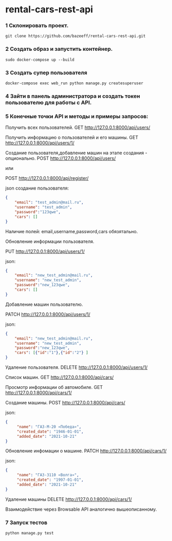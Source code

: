 # rental-cars-rest-api

### 1 Склонировать проект.
```console
git clone https://github.com/bazeeff/rental-cars-rest-api.git
```
### 2 Создать образ и запустить контейнер.
```console
sudo docker-compose up --build
```

### 3 Создать супер пользователя
```console
docker-compose exec web_run python manage.py createsuperuser
```
### 4 Зайти в панель администратора и создать токен пользователю для работы с API.

### 5 Конечные точки API и методы и примеры запросов:

Получить всех пользователей.
GET http://127.0.0.1:8000/api/users/


Получить информацию о пользователей и его машины.
GET http://127.0.0.1:8000/api/users/1/


Создание пользователя,добавление машин на этапе создания - опционально.
POST http://127.0.0.1:8000/api/users/

или 

POST http://127.0.0.1:8000/api/register/

json создание пользователя:
```json
{
    "email": "test_admin@mail.ru",
    "username": "test_admin",
    "password":"123qwe",
    "cars": []
}
```
Наличие полей: email,username,password,cars обязятально.


Обновление информации пользователя.

PUT http://127.0.0.1:8000/api/users/1/

json:
```json
{
    "email": "new_test_admin@mail.ru",
    "username": "new_test_admin",
    "password":"new_123qwe",
    "cars": []
}
```

Добавление машин пользователю.

PATCH http://127.0.0.1:8000/api/users/1/

json:
```json
{
    "email": "new_test_admin@mail.ru",
    "username": "new_test_admin",
    "password":"new_123qwe",
    "cars": [{"id":"1"},{"id":"2"} ]
}
```

Удаление пользователя.
DELETE http://127.0.0.1:8000/api/users/1/


Список машин.
GET http://127.0.0.1:8000/api/cars/


Просмотр информации об автомобиле.
GET http://127.0.0.1:8000/api/cars/1/


Создание машины.
POST http://127.0.0.1:8000/api/cars/

json:
```json
{
     "name": "ГАЗ-М-20 «Победа»",
     "created_date": "1946-01-01",
     "added_date": "2021-10-21"
}
```

Обновление инфомации о машине.
PATCH http://127.0.0.1:8000/api/cars/1/

json:
```json
{
     "name": "ГАЗ-3110 «Волга»",
     "created_date": "1997-01-01",
     "added_date": "2021-10-21"
}
```
Удаление машины
DELETE http://127.0.0.1:8000/api/cars/1/


Взаимодействие через Browsable API аналогично вышеописанному.

### 7 Запуск тестов 
```console
python manage.py test
```


